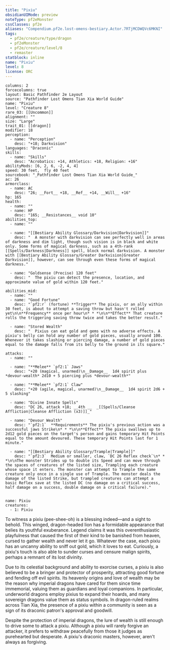 ```yaml
---
title: "Pixiu"
obsidianUIMode: preview
noteType: pf2eMonster
cssClasses: pf2e
aliases: "Compendium.pf2e.lost-omens-bestiary.Actor.7RTjMCDWQVc6MKNI" 
tags:
  - pf2e/creature/type/dragon
  - pf2eMonster
  - pf2e/creature/level/8
  - remaster
statblock: inline
name: "Pixiu"
level: 8
license: ORC
---
```


```statblock
columns: 2
forcecolumns: true
layout: Basic Pathfinder 2e Layout
source: "Pathfinder Lost Omens Tian Xia World Guide"
name: "Pixiu"
level: "Creature 8"
rare_03: [[Uncommon]]
alignment: ""
size: "Large"
trait_01: [[dragon]]
modifier: 18
perception:
  - name: "Perception"
    desc: "+18; Darkvision"
languages: "Draconic"
skills:
  - name: "Skills"
    desc: "Acrobatics: +14, Athletics: +18, Religion: +16"
abilityMods: [6, 2, 6, -2, 4, 4]
speed: 30 feet,  fly 40 feet
sourcebook: "_Pathfinder Lost Omens Tian Xia World Guide_"
ac: 26
armorclass:
  - name: AC
    desc: "26; __Fort__ +18, __Ref__ +14, __Will__ +16"
hp: 165
health:
  - name: ""
  - name: HP
    desc: "165; __Resistances__ void 10"
abilities_top:
  - name: ""

  - name: "[[Bestiary Ability Glossary/Darkvision|Darkvision]]"
    desc: "  A monster with darkvision can see perfectly well in areas of darkness and dim light, though such vision is in black and white only. Some forms of magical darkness, such as a 4th-rank [[Spells/Darkness|Darkness]] spell, block normal darkvision. A monster with [[Bestiary Ability Glossary/Greater Darkvision|Greater Darkvision]], however, can see through even these forms of magical darkness."

  - name: "Goldsense (Precise) 120 feet"
    desc: "  The pixiu can detect the presence, location, and approximate value of gold within 120 feet."

abilities_mid:
  - name: ""
  - name: "Good Fortune"
    desc: "`pf2:r` (fortune) **Trigger** The pixiu, or an ally within 30 feet, is about to attempt a saving throw but hasn't rolled yet\n\n**Frequency** once per hour\n* * *\n\n**Effect** That creature rolls the triggering saving throw twice and takes the better result."

  - name: "Stored Wealth"
    desc: "  Pixius can eat gold and gems with no adverse effects. A pixiu's belly can hold any number of gold pieces, usually around 100. Whenever it takes slashing or piercing damage, a number of gold pieces equal to the damage falls from its belly to the ground in its square."

attacks:
  - name: ""

  - name: "**Melee** `pf2:1` Jaws"
    desc: "+20 (magical, unarmed)\n__Damage__  1d4 spirit plus *devour-wealth* 2d10 + 5 piercing plus *devour-wealth*"

  - name: "**Melee** `pf2:1` Claw"
    desc: "+20 (agile, magical, unarmed)\n__Damage__  1d4 spirit 2d6 + 5 slashing"

  - name: "Divine Innate Spells"
    desc: "DC 26, attack +18; __4th __  _[[Spells/Cleanse Affliction|Cleanse Affliction (x3)]]_"

  - name: "Devour Wealth"
    desc: "`pf2:1`  **Requirements** The pixiu's previous action was a successful jaws Strike\n* * *\n\n**Effect** The pixiu swallows up to 2d12 gold pieces on the target's person and gains temporary Hit Points equal to the amount devoured. These temporary Hit Points last for 1 minute."

  - name: "[[Bestiary Ability Glossary/Trample|Trample]]"
    desc: "`pf2:3`  Medium or smaller, claw, `DC 26 Reflex check`\n* * *\n\nThe monster Strides up to double its Speed and can move through the spaces of creatures of the listed size, Trampling each creature whose space it enters. The monster can attempt to Trample the same creature only once in a single use of Trample. The monster deals the damage of the listed Strike, but trampled creatures can attempt a basic Reflex save at the listed DC (no damage on a critical success, half damage on a success, double damage on a critical failure)."
 
```

```encounter-table
name: Pixiu
creatures:
  - 1: Pixiu
```



To witness a pixiu (pee-shee-oh) is a blessing indeed—and a sight to behold. This winged, dragon-headed lion has a formidable appearance that belies its youthful exuberance. Legend claims it was this overenthusiastic playfulness that caused the first of their kind to be banished from heaven, cursed to gather wealth and never let it go. Whatever the case, each pixiu has an uncanny ability to sniff out gold, which it loves to eat. Curiously, a pixiu's touch is also able to sunder curses and censure malign spirits, perhaps a remnant of its lost divinity.

Due to its celestial background and ability to exorcise curses, a pixiu is also believed to be a bringer and protector of prosperity, attracting good fortune and fending off evil spirits. Its heavenly origins and love of wealth may be the reason why imperial dragons have cared for them since time immemorial, valuing them as guardians and loyal companions. In particular, underworld dragons employ pixius to expand their hoards, and many sovereign dragons value them as status symbols. In dragon-ruled realms across Tian Xia, the presence of a pixiu within a community is seen as a sign of its draconic patron's approval and goodwill.

Despite the protection of imperial dragons, the lure of wealth is still enough to drive some to attack a pixiu. Although a pixiu will rarely forgive an attacker, it prefers to withdraw peacefully from those it judges as purehearted but desperate. A pixiu's draconic masters, however, aren't always as forgiving.
